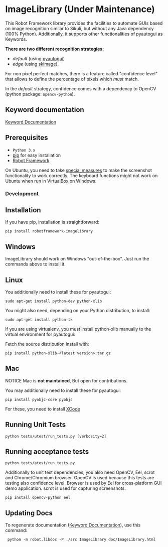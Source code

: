 # ImageLibrary (Under Maintenance)

This Robot Framework library provides the facilities to automate GUIs based on
image recognition similar to Sikuli, but without any Java dependency (100% Python). 
Additionally, it supports other functionalities of pyautogui as Keywords.

**There are two different recognition strategies:**

- *default* (using [pyautogui](https://github.com/asweigart/pyautogui))
- *edge* (using [skimage](https://scikit-image.org/docs/dev/auto_examples/features_detection/plot_template.html)). 

For non pixel perfect matches, there is a feature called "confidence level" that 
allows to define the percentage of pixels which *must* match.

In the *default* strategy, confidence comes with a dependency to OpenCV (python package: `opencv-python`).

## Keyword documentation

[Keyword Documentation](./doc/ImageLibrary.html)


## Prerequisites

- `Python 3.x`
- [pip](https://pypi.python.org/pypi/pip) for easy installation
- [Robot Framework](http://robotframework.org)

On Ubuntu, you need to take [special measures](https://pyautogui.readthedocs.org/en/latest/screenshot.html#special-notes-about-ubuntu) to make the screenshot functionality to work correctly. The keyboard functions might not work on Ubuntu when run in VirtualBox on Windows.

### Development



## Installation

If you have pip, installation is straightforward:

``` pip install robotframework-imagelibrary ```

## Windows

ImageLibrary should work on Windows "out-of-the-box". Just run the commands above to install it.

## Linux
You additionally need to install these for pyautogui:

``` sudo apt-get install python-dev python-xlib ```

You might also need, depending on your Python distribution, to install:

``` sudo apt-get install python-tk ```

If you are using virtualenv, you must install python-xlib manually to the virtual environment for pyautogui:

Fetch the source distribution
Install with:

``` pip install python-xlib-<latest version>.tar.gz ```


## Mac

NOTICE Mac is **not maintained**, But open for contributions.

You may additionally need to install these for pyautogui:

``` pip install pyobjc-core pyobjc ```

For these, you need to install [XCode](https://developer.apple.com/xcode/downloads/)


## Running Unit Tests

``` python tests/utest/run_tests.py [verbosity=2] ```

## Running acceptance tests

``` python tests/atest/run_tests.py ```

Additionally to unit test dependencies, you also need OpenCV, Eel, scrot and Chrome/Chromium browser.
OpenCV is used because this tests are testing also confidence level.
Browser is used by Eel for cross-platform GUI demo application.
scrot is used for capturing screenshots.

``` pip install opencv-python eel ```

## Updating Docs

To regenerate documentation ([Keyword Documentation](./doc/ImageLibrary.html)), use this command:

```  python -m robot.libdoc -P ./src ImageLibrary doc/ImageLibrary.html ```
